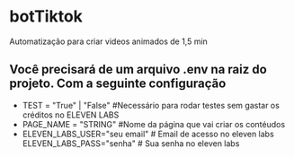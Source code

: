 # botTiktok
Automatização para criar videos animados de 1,5 min

## Você precisará de um arquivo .env na raiz do projeto. Com a seguinte configuração
- TEST = "True" | "False" #Necessário para rodar testes sem gastar os créditos no ELEVEN LABS
- PAGE_NAME = "STRING" #Nome da página que vai criar os contéudos
- ELEVEN_LABS_USER="seu email" # Email de acesso no eleven labs
ELEVEN_LABS_PASS="senha" # Sua senha no eleven labs


